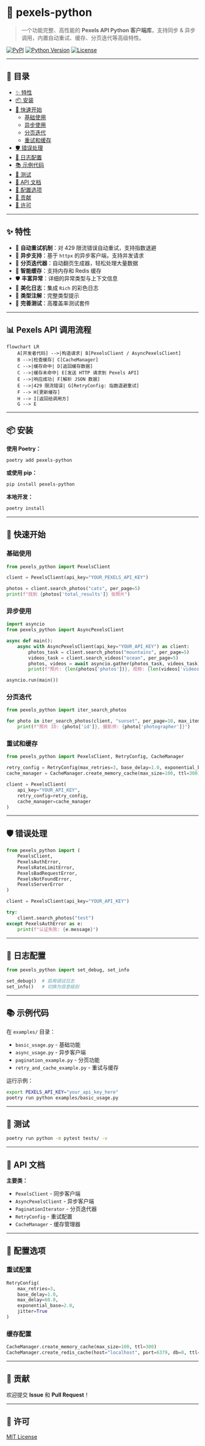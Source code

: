 # 📸 pexels-python

> 一个功能完整、高性能的 **Pexels API Python 客户端库**，支持同步 & 异步调用，内置自动重试、缓存、分页迭代等高级特性。

[![PyPI](https://img.shields.io/pypi/v/pexels-python?color=blue)](https://pypi.org/project/pexels-python/)
[![Python Version](https://img.shields.io/pypi/pyversions/pexels-python.svg)](https://pypi.org/project/pexels-python/)
[![License](https://img.shields.io/github/license/Adoubf/pexels-python)](LICENSE)

---

## 📑 目录
- [✨ 特性](#-特性)
- [📦 安装](#-安装)
- [🚀 快速开始](#-快速开始)
  - [基础使用](#基础使用)
  - [异步使用](#异步使用)
  - [分页迭代](#分页迭代)
  - [重试和缓存](#重试和缓存)
- [🛡️ 错误处理](#️-错误处理)
- [📝 日志配置](#-日志配置)
- [📚 示例代码](#-示例代码)
- [🧪 测试](#-测试)
- [📖 API 文档](#-api-文档)
- [🔧 配置选项](#-配置选项)
- [🤝 贡献](#-贡献)
- [📄 许可](#-许可)

---

## ✨ 特性

- 🔄 **自动重试机制**：对 429 限流错误自动重试，支持指数退避
- 🚀 **异步支持**：基于 `httpx` 的异步客户端，支持并发请求
- 📄 **分页迭代器**：自动翻页生成器，轻松处理大量数据
- 💾 **智能缓存**：支持内存和 Redis 缓存
- 🛡️ **丰富异常**：详细的异常类型与上下文信息
- 📝 **美化日志**：集成 `Rich` 的彩色日志
- 🎯 **类型注解**：完整类型提示
- 🧪 **完善测试**：高覆盖率测试套件

---

## 📊 Pexels API 调用流程

```mermaid
flowchart LR
    A[开发者代码] -->|构造请求| B[PexelsClient / AsyncPexelsClient]
    B -->|检查缓存| C[CacheManager]
    C -->|缓存命中| D[返回缓存数据]
    C -->|缓存未命中| E[发送 HTTP 请求到 Pexels API]
    E -->|响应成功| F[解析 JSON 数据]
    E -->|429 限流错误| G[RetryConfig: 指数退避重试]
    F --> H[更新缓存]
    H --> I[返回给调用方]
    G --> E
```

---

## 📦 安装

**使用 Poetry：**
```bash
poetry add pexels-python
````

**或使用 pip：**

```bash
pip install pexels-python
```

**本地开发：**

```bash
poetry install
```

---

## 🚀 快速开始

### 基础使用

```python
from pexels_python import PexelsClient

client = PexelsClient(api_key="YOUR_PEXELS_API_KEY")

photos = client.search_photos("cats", per_page=5)
print(f"找到 {photos['total_results']} 张照片")
```

### 异步使用

```python
import asyncio
from pexels_python import AsyncPexelsClient

async def main():
    async with AsyncPexelsClient(api_key="YOUR_API_KEY") as client:
        photos_task = client.search_photos("mountains", per_page=5)
        videos_task = client.search_videos("ocean", per_page=5)
        photos, videos = await asyncio.gather(photos_task, videos_task)
        print(f"照片: {len(photos['photos'])}, 视频: {len(videos['videos'])}")

asyncio.run(main())
```

### 分页迭代

```python
from pexels_python import iter_search_photos

for photo in iter_search_photos(client, "sunset", per_page=10, max_items=100):
    print(f"照片 ID: {photo['id']}, 摄影师: {photo['photographer']}")
```

### 重试和缓存

```python
from pexels_python import PexelsClient, RetryConfig, CacheManager

retry_config = RetryConfig(max_retries=3, base_delay=1.0, exponential_base=2.0)
cache_manager = CacheManager.create_memory_cache(max_size=100, ttl=300)

client = PexelsClient(
    api_key="YOUR_API_KEY",
    retry_config=retry_config,
    cache_manager=cache_manager
)
```

---

## 🛡️ 错误处理

```python
from pexels_python import (
    PexelsClient, 
    PexelsAuthError,
    PexelsRateLimitError, 
    PexelsBadRequestError,
    PexelsNotFoundError,
    PexelsServerError
)

client = PexelsClient(api_key="YOUR_API_KEY")

try:
    client.search_photos("test")
except PexelsAuthError as e:
    print(f"认证失败: {e.message}")
```

---

## 📝 日志配置

```python
from pexels_python import set_debug, set_info

set_debug()  # 启用调试日志
set_info()   # 切换为信息级别
```

---

## 📚 示例代码

在 `examples/` 目录：

* `basic_usage.py` - 基础功能
* `async_usage.py` - 异步客户端
* `pagination_example.py` - 分页功能
* `retry_and_cache_example.py` - 重试与缓存

运行示例：

```bash
export PEXELS_API_KEY="your_api_key_here"
poetry run python examples/basic_usage.py
```

---

## 🧪 测试

```bash
poetry run python -m pytest tests/ -v
```

---

## 📖 API 文档

**主要类：**

* `PexelsClient` - 同步客户端
* `AsyncPexelsClient` - 异步客户端
* `PaginationIterator` - 分页迭代器
* `RetryConfig` - 重试配置
* `CacheManager` - 缓存管理器

---

## 🔧 配置选项

### 重试配置

```python
RetryConfig(
    max_retries=3,
    base_delay=1.0,
    max_delay=60.0,
    exponential_base=2.0,
    jitter=True
)
```

### 缓存配置

```python
CacheManager.create_memory_cache(max_size=100, ttl=300)
CacheManager.create_redis_cache(host="localhost", port=6379, db=0, ttl=300)
```

---

## 🤝 贡献

欢迎提交 **Issue** 和 **Pull Request**！

---

## 📄 许可

[MIT License](LICENSE)
